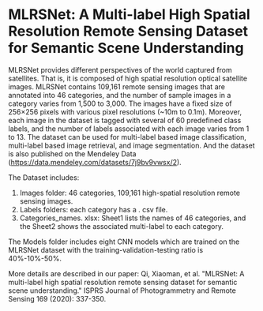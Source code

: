 # MLRSNet: A Multi-label High Spatial Resolution Remote Sensing Dataset for Semantic Scene Understanding 

MLRSNet provides different perspectives of the world captured from satellites. That is, it is composed of high spatial resolution optical satellite images. MLRSNet contains 109,161 remote sensing images that are annotated into 46 categories, and the number of sample images in a category varies from 1,500 to 3,000. The images have a fixed size of 256×256 pixels with various pixel resolutions (~10m to 0.1m). Moreover, each image in the dataset is tagged with several of 60 predefined class labels, and the number of labels associated with each image varies from 1 to 13. The dataset can be used for multi-label based image classification, multi-label based image retrieval, and image segmentation. And the dataset is also published on the Mendeley Data (https://data.mendeley.com/datasets/7j9bv9vwsx/2).

The Dataset includes:
1.	Images folder: 46 categories, 109,161 high-spatial resolution remote sensing images.
2.	Labels folders: each category has a . csv file.
3.	Categories_names. xlsx: Sheet1 lists the names of 46 categories, and the Sheet2 shows the associated multi-label to each category.

The Models folder includes eight CNN models which are trained on the MLRSNet dataset with the training-validation-testing ratio is 40%-10%-50%. 

More details are described in our paper:
Qi, Xiaoman, et al. "MLRSNet: A multi-label high spatial resolution remote sensing dataset for semantic scene understanding." ISPRS Journal of Photogrammetry and Remote Sensing 169 (2020): 337-350.
